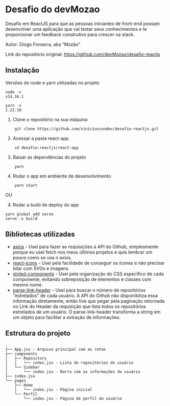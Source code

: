 # Desafio do devMozao #

Desafio em ReactJS para que as pessoas iniciantes de front-end possam desenvolver uma aplicação que vai testar seus conhecimentos e te proporcionar um feedback construtivo para crescer na stack.

Autor: Diogo Fonseca, aka “Mozão”

Link do repositório original: https://github.com/devMozao/desafio-reactjs

## Instalação ##

Versões do node e yarn utilizadas no projeto
```
node -v
v14.16.1

yarn -v
1.22.10
```


1. Clone o repositório na sua máquina

```
    git clone https://github.com/viniciuscondev/desafio-reactjs.git
```

2. Acessar a pasta react-app

```
    cd desafio-reactjs/react-app
```

3. Baixar as dependências do projeto

```
    yarn
```

4. Rodar o app em ambiente de desenvolvimento

```
    yarn start
```

OU

4. Rodar a build de deploy do app

```
yarn global add serve
serve -s build
```

## Bibliotecas utilizadas ##

* [axios](https://github.com/axios/axios) - Usei para fazer as requisições à API do Github, simplesmente porque eu usei fetch nos meus últimos projetos e quis lembrar um pouco como se usa o axios.
* [react-icons](https://github.com/react-icons/react-icons) - Usei pela facilidade de conseguir os ícones e não precisar lidar com SVGs e imagens.
* [styled-components](https://github.com/styled-components/-styled-components) - Usei pela organização do CSS específico de cada componente, evitando sobreposição de elementos e classes com mesmo nome.
* [parse-link-header](https://github.com/thlorenz/parse-link-header) - Usei para buscar o número de repositórios "estrelados" de cada usuário. A API do Github não disponibiliza essa informação diretamente, então tive que pegar pela paginação retornada no Link do Header da requisição que lista todos os repositórios estrelados de um usuário. O parse-link-header transforma a string em um objeto para facilitar a extração de informações.

## Estrutura do projeto ##

```
.
├── App.jsx - Arquivo principal com as rotas
├── components
│   ├── Repository
│   │   └── index.jsx - Lista de repositórios do usuário
│   └── Sidebar
│       └── index.jsx - Barra com as informações do usuário
├── index.jsx
└── pages
    ├── Home
    │   └── index.jsx - Página inicial
    └── Perfil
        └── index.jsx - Página de perfil do usuário
```